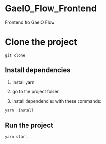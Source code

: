 # GaelO_Flow_Frontend

Frontend fro GaelO Flow

# Clone the project

`git clone `

## Install dependencies

1. Install yarn

2. go to the project folder
3. install dependencies with these commands:

```bash
yarn  install

```

## Run the project

```bash
yarn start
```

